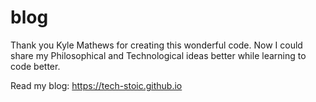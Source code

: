 # blog
Thank you Kyle Mathews for creating this wonderful code. Now I could share my Philosophical and Technological ideas better while learning to code better.

Read my blog: https://tech-stoic.github.io

